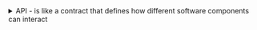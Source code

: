 <details>
<summary> API - is like a contract that defines how different software components can interact</Summary>

- [Why data architecture depends on API](https://www.linkedin.com/pulse/what-api-why-data-architecture-depends-them-alex-merced-25zce/?trackingId=PklAx0ODRUmM1tcQCGEhrw%3D%3D)


<details>
